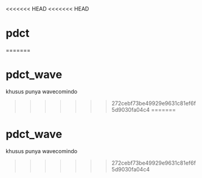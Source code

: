 <<<<<<< HEAD
<<<<<<< HEAD
# pdct
=======
# pdct_wave
khusus punya wavecomindo
>>>>>>> 272cebf73be49929e9631c81ef6f5d9030fa04c4
=======
# pdct_wave
khusus punya wavecomindo
>>>>>>> 272cebf73be49929e9631c81ef6f5d9030fa04c4
